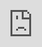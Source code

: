 ```yaml
---
layout: post
date:   2021-04-18
image: "/conflict_urbanism_sp2021/images/brustlein_imagetracethumbnail.png"
title:  "Anatomy of Oppression and Violence"
author: "Al-Tariq Shabazz, Camille Brustlein"
---
```


#### Investigating how elements within the built environment heighten police violence.
#### 38th St & Chicago Ave, Minneapolis, Minnestoa
#### The Murder of George Floyd



The built environment has been a constant character in the story of violence against black bodies here in the US. The idea of space and who has access to it, in what manner and at what times is at the center of this story as well. The most persistent space that African Americans have demanded to be a part of is the ideological landscape of American Democracy these ideological battles however, manifest themselves in the material world in spaces that have been perceived as the singular dominion of white people. Wherever we look the built environment is there. Often, we have seen the built environment used as a tool against the African-American and other marginalized communities. The two elements at play here are the built environment and the police. First the slave catcher, then the overseer, and finally the police officer, have always been charge with the responsibility of limiting the free movement of black people in America. They have been charged with protecting property and space and the result of this intense interaction is often death. The events surrounding the murder of George Floyd resemble many other murders of unarmed black men, boys, women and girls by the police. The setting is often similar and the perpetrator is constant. The story of George Floyd is not unique, however the response of the masses has caused the world to take a closer look at the relationship of the police and state violence against black people. We are well aware of the social and economic conditions that require the police to occupy communities of color and abuse its residents. But now we will explore what are the elements of the built environment that heighten the possibility of negative interaction between the police and people of color.




![time of death](/conflict_urbanism_sp2021/images/brustlein_imagetrace.png)




We contend that the spatial violence of defensive architecture, CPTED measures, along with historical racist land use controls such as racial covenants, and urban renewal projects such as highways, while not directly responsible for the death of George Floyd set the proverbial stage for his death.


**George Floyd lived and died in a place that was sterile and hostile to members of his community.**




![time of death](/conflict_urbanism_sp2021/images/brustlein_racialcovenants.png)
*source*




In the illustration above we have identified several deed restricted racial covenant properties in close proximity to the site where George Floyd was killed. Racial covenants were used to keep “undesirables" out of particular neighborhoods. Racist land controls such as these have been sited as a reason why minneapolis has one of the lowest rates of African-American homeownership in the nation. One can see the absurd and racist langauge covenants contained in an advertisement for property that was for sale in Minneapolis in 1919 the flier state that these properties could not “be conveyed mortgaged or leased to any person or persons of Chinese, Japanese, Moorish, Turkish, Negro, Mongolian, Semitic or African blood or descent."




![time of death](/conflict_urbanism_sp2021/images/brustlein_censusblock-01.png)
*source*




The area where George Floyd was killed is a very diverse area of the city. The site is situated on the border of four neighborhoods within the Powderhorn community. Although these neighborhoods are in close proximity of each other they have very different median household incomes.




![time of death](/conflict_urbanism_sp2021/images/brustlein_cpted.png)
*source*




We contend that the spatial violence of defensive architecture, CPTED measures, along with historical racist land use controls such as racial covenants, and urban renewal projects such as highways, while not directly responsible for the death of George Floyd set the proverbial stage for his death. George Floyd lived and died in a place that was sterile and hostile to members of his community.

“CPTED is the proper design and effective use of the built environment that can lead to a reduction in the fear and incidence of crime and an improvement in the quality of life… The goal of CPTED is to reduce opportunities for crime that may be inherent in the design of structures or neighborhoods” Timothy D. Crowe, National Crime Prevention Institute


<div class="iframe-column"><iframe src="https://player.vimeo.com/video/541403996?badge=0&amp;autopause=0&amp;player_id=0&amp;app_id=58479" frameborder="0" allow="autoplay; fullscreen; picture-in-picture" style="position:absolute;top:0;left:0;width:100%;height:100%;" frameborder="0"></iframe></div>  


Now we will take a closer look at the intersection in question 38th and Chicago.


“The most effective areas for the Bancroft Neighborhood Association to consider implementing the physical change aspect of CPTED would be the commercial areas in and around the neighborhood. CPTED techniques should be implemented at the intersection of 38th and Chicago and at the Bloomington Avenue strip mall. A survey of residents has indicated that these are the areas that residents feel are most unsafe. Because there is little evidence to suggest that CPTED has an impact on crime rates, it should not be expected that the crime rate itself will drop significantly in these areas.”

A report prepared for the Bancroft Neighborhood Association (BNA) Funded by, Neighborhood Planning for Community Revitalization (NPCR) with support from the Center for Urban and Regional Affairs (CURA) Minneapolis, Minnesota
March, 1996

Crime Prevention Through Environmental Design in the Bancroft Neighborhood  by Eric G. Phillips March, 1996

“The areas they are most concerned about are on the peripheries of the neighborhood, most notably at the intersection of Chicago Avenue South and East 38th Street. Business owners also do not see crime as a large problem, although their customers, who sometimes come from all over the Twin Cities, do have negative perceptions about the area. One of the most frequently cited problems is absentee landlords who do not maintain their property.” Eric G. Phillips

In 1996 a report was prepared for the Bancroft Neighborhood Association evaluating CPTED’s possible effectiveness in there community. Interestingly enough the report found that “many residents cited the intersection of Chicago Avenue and East 38th Street as an area they would feel uncomfortable being in at night. Yet the actual number of reported robberies that occurred in this area was quite low. Therefore efforts to combat vandalism and create more of an appearance of informal surveillance might be an effective means of reducing residents' fears about these areas.”




![time of death](/conflict_urbanism_sp2021/images/brustlein_policeactivity.png)
*source*




In 1996 a report was prepared for the Bancroft Neighborhood Association evaluating CPTED’s possible effectiveness in there community. Interestingly enough the report found that “many residents cited the intersection of Chicago Avenue and East 38th Street as an area they would feel uncomfortable being in at night. Yet the actual number of reported robberies that occurred in this area was quite low. Therefore efforts to combat vandalism and create more of an appearance of informal surveillance might be an effective means of reducing residents' fears about these areas.”

Here we see Police activity at the intersection of Chicago Ave and 38th St where George Floyd was murdered. Our graphic shows the hyper police activity at the site of the George Floyd incident in contrast to other parts of the community. In light of understanding how the built environment heightens law enforcement activity, it was predictable to find data that shows that there are far more incidents reported to police at this intersection than the surrounding areas.




![time of death](/conflict_urbanism_sp2021/images/brustlein_keyplan.png)




“The areas they are most concerned about are on the peripheries of the neighborhood, most notably at the intersection of Chicago Avenue South and East 38th Street. Business owners also do not see crime as a large problem, although their customers, who sometimes come from all over the Twin Cities, do have negative perceptions about the area. One of the most frequently cited problems is absentee landlords who do not maintain their property.” Eric G. Phillips




![time of death](/conflict_urbanism_sp2021/images/brustlein_site.png)




There are several element os CPTED and other anti-people design strategies that are reflected in the built environment at the intersection of 38th and Chicago.

Built primarily with surveillance, control and crime prevention in mind, the language used when speaking of target communities greatly contrast the language used when describing highly functioning and productive communities. Terms such as walkability, accessibility and streetscape are terms used when talking about people centered design methods as opposed to the terms that are used in CPTED literature such: territorial control, target hardening, prevention planning, defensible space and broken windows.   




![time of death](/conflict_urbanism_sp2021/images/brustlein_elements1.png)




- "Place all entrances under visual surveillance (monitored electronically if necessary)." CPTED Manual




![time of death](/conflict_urbanism_sp2021/images/brustlein_elements2.png)


![time of death](/conflict_urbanism_sp2021/images/brustlein_elements3.png)




- “Low hedges or planters, small trees, wrought iron or chain-link fences, transparent reinforced glass, lawn or flower beds, benches allow users to see and be seen and usually discourage crime and vandalism.” Crime Prevention Through Environmental Design Guidebook pg 8




![time of death](/conflict_urbanism_sp2021/images/brustlein_elements4.png)




 - Factors that create opportunities to commit crime can be found in both the physical and the social environment. For example, if there is inadequate lighting, assailants are able to conceal themselves and remain undetected by potential victims. Similarly, if residents of an area are unfamiliar with each other and avoid questioning strangers about their reasons for being in that area, persons with criminal intent can move freely without being detected.

- Potential offenders desire a hiding place from which they can await, attack, and take a victim out of sight. Offenders look for areas with a high degree of potential refuge for themselves, but a low prospect of escape for the victim. What makes an area dangerous are "blind spots," or "lurk lines," beyond a potential victim's line of sight. These types of areas include places with dense foliage, sharp bends in passageways, or fences (Fisher, Nasar, 38-39; Warr, 894). Burglars also often take into account the amount of "cover" available, that is how obscured a residence is from public view by trees, shrubs, fences and other factors that would allow them to approach a building while remaining out of sight (Hope, 47-50). (Pg 18)



*References*
